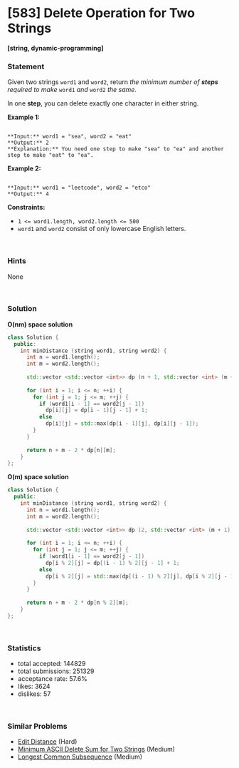 # [583] Delete Operation for Two Strings

**[string, dynamic-programming]**

### Statement

Given two strings `word1` and `word2`, return *the minimum number of **steps** required to make* `word1` *and* `word2` *the same*.

In one **step**, you can delete exactly one character in either string.


**Example 1:**

```

**Input:** word1 = "sea", word2 = "eat"
**Output:** 2
**Explanation:** You need one step to make "sea" to "ea" and another step to make "eat" to "ea".

```

**Example 2:**

```

**Input:** word1 = "leetcode", word2 = "etco"
**Output:** 4

```

**Constraints:**
* `1 <= word1.length, word2.length <= 500`
* `word1` and `word2` consist of only lowercase English letters.


<br>

### Hints

None

<br>

### Solution

**O(nm) space solution**

```cpp
class Solution {
  public:
    int minDistance (string word1, string word2) {
      int n = word1.length();
      int m = word2.length();
      
      std::vector <std::vector <int>> dp (n + 1, std::vector <int> (m + 1));
      
      for (int i = 1; i <= n; ++i) {
        for (int j = 1; j <= m; ++j) {
          if (word1[i - 1] == word2[j - 1])
            dp[i][j] = dp[i - 1][j - 1] + 1;
          else
            dp[i][j] = std::max(dp[i - 1][j], dp[i][j - 1]);
        }
      }
      
      return n + m - 2 * dp[n][m];
    }
};
```

**O(m) space solution**

```cpp
class Solution {
  public:
    int minDistance (string word1, string word2) {
      int n = word1.length();
      int m = word2.length();
      
      std::vector <std::vector <int>> dp (2, std::vector <int> (m + 1));
      
      for (int i = 1; i <= n; ++i) {
        for (int j = 1; j <= m; ++j) {
          if (word1[i - 1] == word2[j - 1])
            dp[i % 2][j] = dp[(i - 1) % 2][j - 1] + 1;
          else
            dp[i % 2][j] = std::max(dp[(i - 1) % 2][j], dp[i % 2][j - 1]);
        }
      }
      
      return n + m - 2 * dp[n % 2][m];
    }
};
```

<br>

### Statistics

- total accepted: 144829
- total submissions: 251329
- acceptance rate: 57.6%
- likes: 3624
- dislikes: 57

<br>

### Similar Problems

- [Edit Distance](https://leetcode.com/problems/edit-distance) (Hard)
- [Minimum ASCII Delete Sum for Two Strings](https://leetcode.com/problems/minimum-ascii-delete-sum-for-two-strings) (Medium)
- [Longest Common Subsequence](https://leetcode.com/problems/longest-common-subsequence) (Medium)
